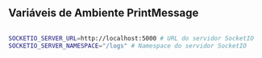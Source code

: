 ## Variáveis de Ambiente PrintMessage

```bash

SOCKETIO_SERVER_URL=http://localhost:5000 # URL do servidor SocketIO
SOCKETIO_SERVER_NAMESPACE="/logs" # Namespace do servidor SocketIO
```
